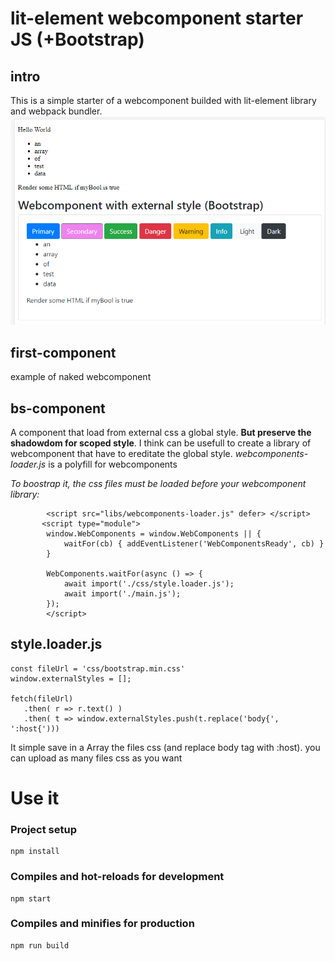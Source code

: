 # lit-element webcomponent starter JS (+Bootstrap)

## intro
This is a simple starter of a webcomponent builded with lit-element library and webpack bundler.
![screen](https://github.com/ianes1978/lit-element-webpack-starter/blob/master/images/screenshot.PNG)

## first-component
example of naked webcomponent

## bs-component
A component that load from external css a global style.
**But preserve the shadowdom for scoped style**.
I think can be usefull to create a library of webcomponent that have to ereditate the global style.
*webcomponents-loader.js* is a polyfill for webcomponents

*To boostrap it, the css files must be loaded before your webcomponent library:*
```    <!-- Load polyfills -->
        <script src="libs/webcomponents-loader.js" defer> </script>
       <script type="module">
        window.WebComponents = window.WebComponents || {
            waitFor(cb) { addEventListener('WebComponentsReady', cb) }
        }

        WebComponents.waitFor(async () => {
            await import('./css/style.loader.js');
            await import('./main.js');
        });
        </script>
```
## style.loader.js
```
const fileUrl = 'css/bootstrap.min.css' 
window.externalStyles = [];

fetch(fileUrl)
   .then( r => r.text() )
   .then( t => window.externalStyles.push(t.replace('body{', ':host{')))
```
It simple save in a Array the files css (and replace body tag with :host). you can upload as many files css as you want

# Use it
### Project setup
```
npm install
```

### Compiles and hot-reloads for development
```
npm start
```

### Compiles and minifies for production
```
npm run build
```

